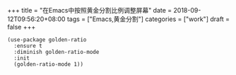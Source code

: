 +++
title = "在Emacs中按照黄金分割比例调整屏幕"
date = 2018-09-12T09:56:20+08:00
tags = ["Emacs,黄金分割"]
categories = ["work"]
draft = false
+++

    (use-package golden-ratio
      :ensure t
      :diminish golden-ratio-mode
      :init
      (golden-ratio-mode 1))
